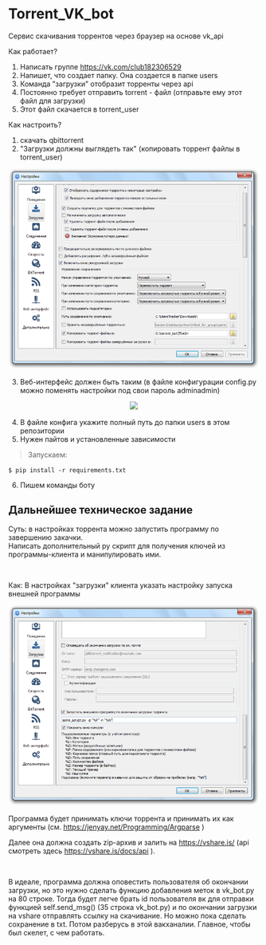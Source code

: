# Torrent_VK_bot
Сервис скачивания торрентов через браузер на основе vk_api

Как работает?
1. Написать группе https://vk.com/club182306529
2. Напишет, что создает папку. Она создается в папке users
3. Команда "загрузки" отобразит торренты через api
4. Постоянно требует отправить torrent - файл (отправьте ему этот файл для загрузки)
5. Этот файл скачается в torrent_user

Как настроить?
1. скачать qbittorrent
2. "Загрузки должны выглядеть так"  (копировать торрент файлы в torrent_user)

<p align="center">
  <img src="img/1.png"/>
</p>

3. Веб-интерфейс должен быть таким (в файле конфигурации config.py можно поменять настройки под свои пароль adminadmin)

<p align="center">
  <img src="img/1\2.png"/>
</p>

4. В файле конфига укажите полный путь до папки users в этом репозитории
5. Нужен пайтов и установленные зависимости
> Запускаем:

    $ pip install -r requirements.txt

6. Пишем команды боту

## Дальнейшее техническое задание

Суть: в настройках торрента можно запустить программу по завершению закачки. <br>
Написать дополнительный py скрипт для получения ключей из программы-клиента и манипулировать ими.

<br>

Как: В настройках "загрузки" клиента указать настройку запуска внешней программы

<p align="center">
  <img src="img/3.png"/>
</p>

Программа будет принимать ключи торрента и принимать их как аргументы (см. https://jenyay.net/Programming/Argparse )

Далее она должна создать zip-архив и залить на https://vshare.is/ (api смотреть здесь https://vshare.is/docs/api ).

<br>

В идеале, программа должна оповестить пользователя об окончании загрузки, но это нужно сделать функцию добавления меток в vk_bot.py на 80 строке. Тогда будет легче брать id пользователя вк для отправки функцией self.send_msg() (35 строка vk_bot.py) и по окончании загрузки на vshare отправлять ссылку на скачивание. Но можно пока сделать сохранение в txt. Потом разберусь в этой вакханалии. Главное, чтобы был скелет, с чем работать.